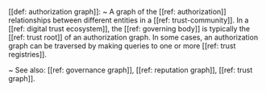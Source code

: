 [[def: authorization graph]]:
~ A graph of the [[ref: authorization]] relationships between different entities in a [[ref: trust-community]]. In a [[ref: digital trust ecosystem]], the [[ref: governing body]] is typically the [[ref: trust root]] of an authorization graph. In some cases, an authorization graph can be traversed by making queries to one or more [[ref: trust registries]].

~ See also: [[ref: governance graph]], [[ref: reputation graph]], [[ref: trust graph]].

